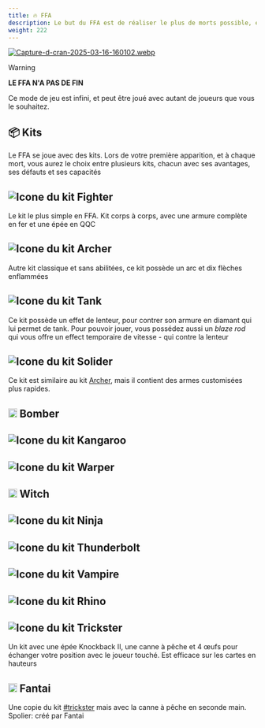 ```yaml
---
title: 🔥 FFA
description: Le but du FFA est de réaliser le plus de morts possible, en évitant sa propre mort au maximum
weight: 222
---
```


[![Capture-d-cran-2025-03-16-160102.webp](https://i.postimg.cc/fLZhycMc/Capture-d-cran-2025-03-16-160102.webp)](https://postimg.cc/PL67F8pJ)

> [!warning]
> **LE FFA N'A PAS DE FIN**
> 
> Ce mode de jeu est infini, et peut être joué avec autant de joueurs que vous le souhaitez.

## 📦 Kits

Le FFA se joue avec des kits. Lors de votre première apparition, et à chaque mort, vous aurez le choix entre plusieurs kits, chacun avec ses avantages, ses défauts et ses capacités

## <img src="https://minecraft.wiki/images/ItemSprite_iron-chestplate.png" alt="Icone du kit"> Fighter
Le kit le plus simple en FFA. Kit corps à corps, avec une armure complète en fer et une épée en QQC 

## <img src="https://minecraft.wiki/images/ItemSprite_bow.png" alt="Icone du kit"> Archer
Autre kit classique et sans abilitées, ce kit possède un arc et dix flèches enflammées

## <img src="https://minecraft.wiki/images/ItemSprite_diamond.png" alt="Icone du kit"> Tank
Ce kit possède un effet de lenteur, pour contrer son armure en diamant qui lui permet de tank. Pour pouvoir jouer, vous possédez aussi un *blaze rod* qui vous offre un effect temporaire de vitesse - qui contre la lenteur

## <img src="https://minecraft.wiki/images/ItemSprite_arrow.png" alt="Icone du kit"> Solider
Ce kit est similaire au kit [Archer](#), mais il contient des armes customisées plus rapides.

## <img src="https://minecraft.wiki/images/Invicon_TNT.png?89910" alt="Icone du kit" height="18px" width="18px"> Bomber

## <img src="https://minecraft.wiki/images/ItemSprite_saddle.png" alt="Icone du kit"> Kangaroo

## <img src="https://minecraft.wiki/images/ItemSprite_ender-pearl.png" alt="Icone du kit"> Warper

## <img src="https://minecraft.wiki/images/Water_Bottle_JE2_BE2.png" alt="Icone du kit" height="18px" width="18px"> Witch

## <img src="https://minecraft.wiki/images/ItemSprite_nether-star.png" alt="Icone du kit"> Ninja

## <img src="https://minecraft.wiki/images/ItemSprite_blaze-powder.png" alt="Icone du kit"> Thunderbolt

## <img src="https://minecraft.wiki/images/ItemSprite_fermented-spider-eye.png" alt="Icone du kit"> Vampire

## <img src="https://minecraft.wiki/images/ItemSprite_diamond-helmet.png" alt="Icone du kit"> Rhino

## <img src="https://minecraft.wiki/images/ItemSprite_egg.png" alt="Icone du kit"> Trickster
Un kit avec une épée Knockback II, une canne à pêche et 4 œufs pour échanger votre position avec le joueur touché. Est efficace sur les cartes en hauteurs
## <img src="https://minecraft.wiki/images/Invicon_Bedrock.png" alt="Icone du kit" height="18px" width="18px"> Fantai

Une copie du kit [#trickster](ffa.md#trickster "mention") mais avec la canne à pêche en seconde main. Spolier: créé par Fantai
